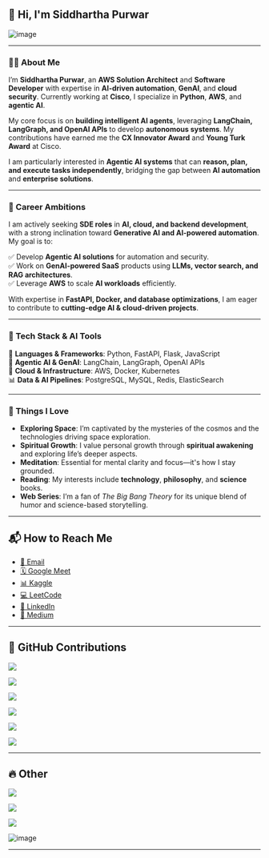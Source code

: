 ## 👋 Hi, I'm Siddhartha Purwar  

![image](https://github.com/user-attachments/assets/5fe70d18-efa2-4a8c-ada3-7a3cb2346598)  

---

### 👨‍💻 About Me  

I’m **Siddhartha Purwar**, an **AWS Solution Architect** and **Software Developer** with expertise in **AI-driven automation**, **GenAI**, and **cloud security**. Currently working at **Cisco**, I specialize in **Python**, **AWS**, and **agentic AI**.  

My core focus is on **building intelligent AI agents**, leveraging **LangChain, LangGraph, and OpenAI APIs** to develop **autonomous systems**. My contributions have earned me the **CX Innovator Award** and **Young Turk Award** at Cisco.  

I am particularly interested in **Agentic AI systems** that can **reason, plan, and execute tasks independently**, bridging the gap between **AI automation** and **enterprise solutions**.  

---

### 🌟 Career Ambitions  

I am actively seeking **SDE roles** in **AI, cloud, and backend development**, with a strong inclination toward **Generative AI and AI-powered automation**. My goal is to:  

✅ Develop **Agentic AI solutions** for automation and security.  
✅ Work on **GenAI-powered SaaS** products using **LLMs, vector search, and RAG architectures**.  
✅ Leverage **AWS** to scale **AI workloads** efficiently.  

With expertise in **FastAPI, Docker, and database optimizations**, I am eager to contribute to **cutting-edge AI & cloud-driven projects**.  

---

### 🧠 Tech Stack & AI Tools  

🚀 **Languages & Frameworks**: Python, FastAPI, Flask, JavaScript  
🧩 **Agentic AI & GenAI**: LangChain, LangGraph, OpenAI APIs  
🔗 **Cloud & Infrastructure**: AWS, Docker, Kubernetes  
📊 **Data & AI Pipelines**: PostgreSQL, MySQL, Redis, ElasticSearch  

---

### 💖 Things I Love

- **Exploring Space**: I’m captivated by the mysteries of the cosmos and the technologies driving space exploration.
- **Spiritual Growth**: I value personal growth through **spiritual awakening** and exploring life’s deeper aspects.
- **Meditation**: Essential for mental clarity and focus—it's how I stay grounded.
- **Reading**: My interests include **technology**, **philosophy**, and **science** books.
- **Web Series**: I’m a fan of _The Big Bang Theory_ for its unique blend of humor and science-based storytelling.
---

## 📬 How to Reach Me  

- [📧 Email](mailto:siddpurwar@gmail.com)  
- [🗓️ Google Meet](https://calendly.com/siddp6)  
- [📊 Kaggle](https://www.kaggle.com/siddp6/)  
- [💻 LeetCode](https://leetcode.com/siddp6/)  
- [🔗 LinkedIn](https://www.linkedin.com/in/siddp6/)  
- [📝 Medium](https://siddp6.medium.com/)  

---

## 🐙 GitHub Contributions  

![](https://github-profile-summary-cards.vercel.app/api/cards/profile-details?username=sidd6p&theme=tokyonight)  

![](http://github-profile-summary-cards.vercel.app/api/cards/most-commit-language?username=sidd6p&theme=tokyonight)  

![](http://github-profile-summary-cards.vercel.app/api/cards/stats?username=sidd6p&theme=tokyonight)  

![](https://activity-graph.herokuapp.com/graph?username=sidd6p&theme=black)  

![](http://github-profile-summary-cards.vercel.app/api/cards/productive-time?username=sidd6p&theme=tokyonight&utcOffset=8)  

![](https://github-profile-trophy.vercel.app/?username=sidd6p&theme=tokyonight)  

---

## 🔥 Other  

![](https://leetcard.jacoblin.cool/siddp6?ext=contest)  

![](https://leetcode-badge-showcase.vercel.app/api?username=siddp6&theme=black)


![](https://user-images.githubusercontent.com/91800813/236804697-b2f7a463-f1fe-4429-b5fb-4864d9614ccc.png)  

![image](https://github.com/user-attachments/assets/cd96cc00-248c-4f8b-9469-576c0d8898a0)  

---
